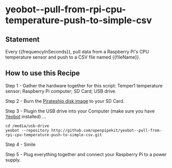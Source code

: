 # yeobot--pull-from-rpi-cpu-temperature-push-to-simple-csv 

## Statement
Every {{frequencyInSeconds}}, pull data from a Raspberry Pi's CPU temperature sensor and push to a CSV file named {{fileName}}.

## How to use this Recipe

Step 1 - Gather the hardware together for this script: Temper1 temperature sensor; Raspberry Pi computer; SD Card; USB drive.

Step 2 - Burn the [Pirateship disk image](http://pirate.sh) to your SD Card.

Step 3 -  Plugin the USB drive into your Computer (make sure you have [Yeobot](https://github.com/openpipekit/yeobot-cli/tree/master#install) installed) ...
```
cd /media/usb-drive
yeobot --repository http://github.com/openpipekit/yeobot--pull-from-rpi-cpu-temperature-push-to-simple-csv.git
```

Step 4 - Smile

Step 5 - Plug everything together and connect your Raspberry Pi to a power supply. 
